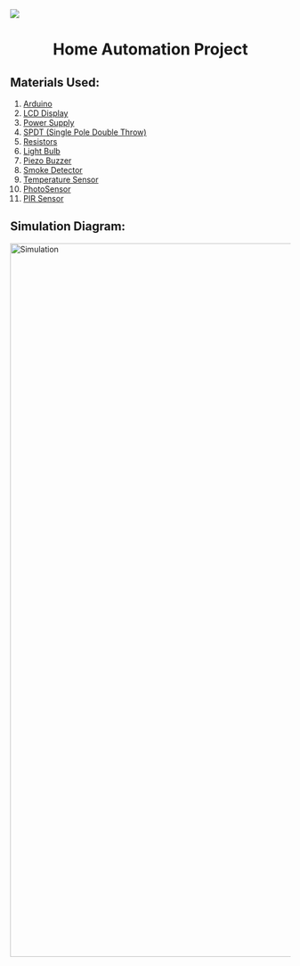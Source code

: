 <div align="left">
  <a href="https://www.tinkercad.com/things/iRBnXJmXXqu">
    <img src="https://img.shields.io/badge/Tinker%20CAD-Simulation%20Diagram%20%3CClick%20Here%3E-green[700]">
  </a>
</div>

<div align="center">
  <h1>Home Automation Project</h1>
</div>

<h2>Materials Used:</h2>

<ol>
  <li><a href="https://www.arduino.cc/" target="_main">Arduino</a></li>
  <li><a href="https://www.arduino.cc/en/Tutorial/HelloWorld" target="_main">LCD Display</a></li>
  <li><a href="https://support.arduino.cc/hc/en-us/articles/360018922259-What-power-supply-can-I-use-with-my-Arduino-board-" target="_main">Power Supply</a></li>
  <li><a href="https://forum.arduino.cc/index.php?topic=429737.0" target="_main">SPDT (Single Pole Double Throw)</a></li>
  <li><a href="https://forum.arduino.cc/t/when-to-use-resistors-in-a-circuit/660075" target="_main">Resistors</a></li>
  <li><a href="https://tinkercad.zendesk.com/hc/en-us/community/posts/115008013127-Customing-the-light-bulb" target="_main">Light Bulb</a></li>
  <li><a href="https://create.arduino.cc/projecthub/SURYATEJA/use-a-buzzer-module-piezo-speaker-using-arduino-uno-89df45" target="_main">Piezo Buzzer</a></li>
  <li><a href="https://create.arduino.cc/projecthub/Aritro/smoke-detection-using-mq-2-gas-sensor-79c54a" target="_main">Smoke Detector</a></li>
  <li><a href="https://bc-robotics.com/tutorials/using-a-tmp36-temperature-sensor-with-arduino/" target="_main">Temperature Sensor</a></li>
  <li><a href="https://arduinogetstarted.com/tutorials/arduino-light-sensor" target="_main">PhotoSensor</a></li>
  <li><a href="https://create.arduino.cc/projecthub/electropeak/pir-motion-sensor-how-to-use-pirs-w-arduino-raspberry-pi-18d7fa" target="_main">PIR Sensor</a></li>
</ol>

<h2>Simulation Diagram:</h2>

<img width="1280" alt="Simulation" src="https://user-images.githubusercontent.com/91147942/172211087-4463947a-846e-4316-ae7e-c3cc9e36e3a7.png">

